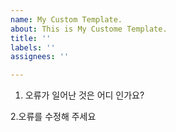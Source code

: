 ```yaml
---
name: My Custom Template.
about: This is My Custome Template.
title: ''
labels: ''
assignees: ''

---
```


1. 오류가 일어난 것은 어디 인가요?

2.오류를 수정해 주세요
